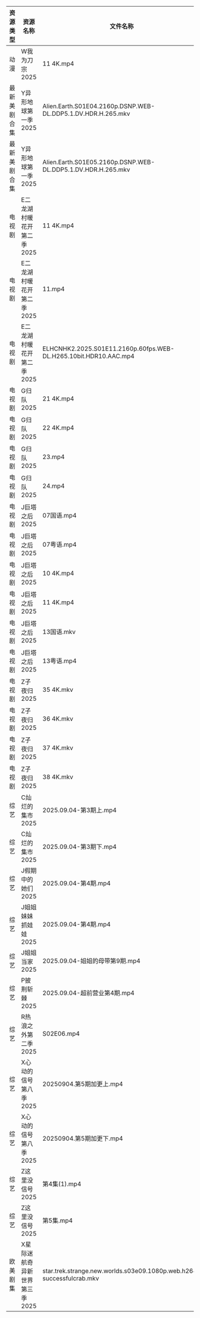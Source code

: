| 资源类型   | 资源名称              | 文件名称                                                                  | 分享链接                                 | 更新时间                |
| ------ | ----------------- | --------------------------------------------------------------------- | ------------------------------------ | ------------------- |
| 动漫     | W我为刀宗2025         | 11 4K.mp4                                                             | https://pan.quark.cn/s/54b3858b85ec  | 2025-09-04 16:23:56 |
| 最新美剧合集 | Y异形地球第一季2025      | Alien.Earth.S01E04.2160p.DSNP.WEB-DL.DDP5.1.DV.HDR.H.265.mkv          | https://www.alipan.com/s/wSkoVXZdQoz | 2025-09-04 08:00:51 |
| 最新美剧合集 | Y异形地球第一季2025      | Alien.Earth.S01E05.2160p.DSNP.WEB-DL.DDP5.1.DV.HDR.H.265.mkv          | https://www.alipan.com/s/wSkoVXZdQoz | 2025-09-04 08:00:51 |
| 电视剧    | E二龙湖村暖花开第二季2025   | 11 4K.mp4                                                             | https://www.alipan.com/s/8v2qX3dsefF | 2025-09-04 20:59:42 |
| 电视剧    | E二龙湖村暖花开第二季2025   | 11.mp4                                                                | https://www.alipan.com/s/8v2qX3dsefF | 2025-09-04 14:59:39 |
| 电视剧    | E二龙湖村暖花开第二季2025   | ELHCNHK2.2025.S01E11.2160p.60fps.WEB-DL.H265.10bit.HDR10.AAC.mp4      | https://pan.quark.cn/s/8fd0747e49e4  | 2025-09-04 16:15:53 |
| 电视剧    | G归队2025           | 21 4K.mp4                                                             | https://www.alipan.com/s/Nf8CFYt1xod | 2025-09-04 07:59:48 |
| 电视剧    | G归队2025           | 22 4K.mp4                                                             | https://www.alipan.com/s/Nf8CFYt1xod | 2025-09-04 07:59:47 |
| 电视剧    | G归队2025           | 23.mp4                                                                | https://www.alipan.com/s/Nf8CFYt1xod | 2025-09-04 20:59:51 |
| 电视剧    | G归队2025           | 24.mp4                                                                | https://www.alipan.com/s/Nf8CFYt1xod | 2025-09-04 20:59:51 |
| 电视剧    | J巨塔之后2025         | 07国语.mp4                                                              | https://www.alipan.com/s/eMFs2RDCMss | 2025-09-04 14:59:58 |
| 电视剧    | J巨塔之后2025         | 07粤语.mp4                                                              | https://www.alipan.com/s/eMFs2RDCMss | 2025-09-04 14:59:58 |
| 电视剧    | J巨塔之后2025         | 10 4K.mp4                                                             | https://www.alipan.com/s/eMFs2RDCMss | 2025-09-04 14:59:57 |
| 电视剧    | J巨塔之后2025         | 11 4K.mp4                                                             | https://www.alipan.com/s/eMFs2RDCMss | 2025-09-04 14:59:57 |
| 电视剧    | J巨塔之后2025         | 13国语.mkv                                                              | https://www.alipan.com/s/eMFs2RDCMss | 2025-09-04 20:59:59 |
| 电视剧    | J巨塔之后2025         | 13粤语.mp4                                                              | https://www.alipan.com/s/eMFs2RDCMss | 2025-09-04 20:59:59 |
| 电视剧    | Z子夜归2025          | 35 4K.mkv                                                             | https://www.alipan.com/s/eenSecWfvhF | 2025-09-04 13:00:54 |
| 电视剧    | Z子夜归2025          | 36 4K.mkv                                                             | https://www.alipan.com/s/eenSecWfvhF | 2025-09-04 13:00:54 |
| 电视剧    | Z子夜归2025          | 37 4K.mkv                                                             | https://www.alipan.com/s/eenSecWfvhF | 2025-09-04 13:00:53 |
| 电视剧    | Z子夜归2025          | 38 4K.mkv                                                             | https://www.alipan.com/s/eenSecWfvhF | 2025-09-04 13:00:53 |
| 综艺     | C灿烂的集市2025        | 2025.09.04-第3期上.mp4                                                   | https://pan.quark.cn/s/b9e7edeff96e  | 2025-09-04 16:28:52 |
| 综艺     | C灿烂的集市2025        | 2025.09.04-第3期下.mp4                                                   | https://pan.quark.cn/s/b9e7edeff96e  | 2025-09-04 16:28:49 |
| 综艺     | J假期中的她们2025       | 2025.09.04-第4期.mp4                                                    | https://pan.quark.cn/s/7a645271de8d  | 2025-09-04 16:29:52 |
| 综艺     | J姐姐妹妹抓娃娃2025      | 2025.09.04-第4期.mp4                                                    | https://pan.quark.cn/s/1f1c2cfb3ccb  | 2025-09-04 16:30:04 |
| 综艺     | J姐姐当家2025         | 2025.09.04-姐姐的母带第9期.mp4                                               | https://pan.quark.cn/s/b9e3aa93f086  | 2025-09-04 16:30:16 |
| 综艺     | P披荆斩棘2025         | 2025.09.04-超前营业第4期.mp4                                                | https://pan.quark.cn/s/9ae1eb01008d  | 2025-09-04 16:31:48 |
| 综艺     | R热浪之外第二季2025      | S02E06.mp4                                                            | https://pan.quark.cn/s/815dd1d0debf  | 2025-09-04 16:32:09 |
| 综艺     | X心动的信号第八季2025     | 20250904.第5期加更上.mp4                                                   | https://pan.quark.cn/s/a2f1532c7f0e  | 2025-09-04 16:34:15 |
| 综艺     | X心动的信号第八季2025     | 20250904.第5期加更下.mp4                                                   | https://pan.quark.cn/s/a2f1532c7f0e  | 2025-09-04 16:34:18 |
| 综艺     | Z这里没信号2025        | 第4集(1).mp4                                                            | https://pan.quark.cn/s/7219fd4a3c19  | 2025-09-04 16:35:22 |
| 综艺     | Z这里没信号2025        | 第5集.mp4                                                               | https://pan.quark.cn/s/7219fd4a3c19  | 2025-09-04 16:35:19 |
| 欧美剧集   | X星际迷航奇异新世界第三季2025 | star.trek.strange.new.worlds.s03e09.1080p.web.h264-successfulcrab.mkv | https://pan.quark.cn/s/34326b5e0f86  | 2025-09-04 16:26:03 |
